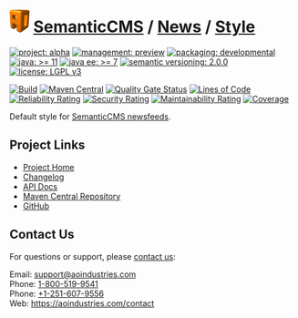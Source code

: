# [<img src="ao-logo.png" alt="AO Logo" width="35" height="40">](https://github.com/ao-apps) [SemanticCMS](https://github.com/ao-apps/semanticcms) / [News](https://github.com/ao-apps/semanticcms-news) / [Style](https://github.com/ao-apps/semanticcms-news-style)

[![project: alpha](https://semanticcms.com/ao-badges/project-alpha.svg)](https://aoindustries.com/life-cycle#project-alpha)
[![management: preview](https://semanticcms.com/ao-badges/management-preview.svg)](https://aoindustries.com/life-cycle#management-preview)
[![packaging: developmental](https://semanticcms.com/ao-badges/packaging-developmental.svg)](https://aoindustries.com/life-cycle#packaging-developmental)  
[![java: &gt;= 11](https://semanticcms.com/ao-badges/java-11.svg)](https://docs.oracle.com/en/java/javase/11/)
[![java ee: &gt;= 7](https://semanticcms.com/ao-badges/javaee-7.svg)](https://docs.oracle.com/javaee/7/)
[![semantic versioning: 2.0.0](https://semanticcms.com/ao-badges/semver-2.0.0.svg)](http://semver.org/spec/v2.0.0.html)
[![license: LGPL v3](https://semanticcms.com/ao-badges/license-lgpl-3.0.svg)](https://www.gnu.org/licenses/lgpl-3.0)

[![Build](https://github.com/ao-apps/semanticcms-news-style/workflows/Build/badge.svg?branch=master)](https://github.com/ao-apps/semanticcms-news-style/actions?query=workflow%3ABuild)
[![Maven Central](https://maven-badges.herokuapp.com/maven-central/com.semanticcms/semanticcms-news-style/badge.svg)](https://maven-badges.herokuapp.com/maven-central/com.semanticcms/semanticcms-news-style)
[![Quality Gate Status](https://sonarcloud.io/api/project_badges/measure?branch=master&project=com.semanticcms%3Asemanticcms-news-style&metric=alert_status)](https://sonarcloud.io/dashboard?branch=master&id=com.semanticcms%3Asemanticcms-news-style)
[![Lines of Code](https://sonarcloud.io/api/project_badges/measure?branch=master&project=com.semanticcms%3Asemanticcms-news-style&metric=ncloc)](https://sonarcloud.io/component_measures?branch=master&id=com.semanticcms%3Asemanticcms-news-style&metric=ncloc)  
[![Reliability Rating](https://sonarcloud.io/api/project_badges/measure?branch=master&project=com.semanticcms%3Asemanticcms-news-style&metric=reliability_rating)](https://sonarcloud.io/component_measures?branch=master&id=com.semanticcms%3Asemanticcms-news-style&metric=Reliability)
[![Security Rating](https://sonarcloud.io/api/project_badges/measure?branch=master&project=com.semanticcms%3Asemanticcms-news-style&metric=security_rating)](https://sonarcloud.io/component_measures?branch=master&id=com.semanticcms%3Asemanticcms-news-style&metric=Security)
[![Maintainability Rating](https://sonarcloud.io/api/project_badges/measure?branch=master&project=com.semanticcms%3Asemanticcms-news-style&metric=sqale_rating)](https://sonarcloud.io/component_measures?branch=master&id=com.semanticcms%3Asemanticcms-news-style&metric=Maintainability)
[![Coverage](https://sonarcloud.io/api/project_badges/measure?branch=master&project=com.semanticcms%3Asemanticcms-news-style&metric=coverage)](https://sonarcloud.io/component_measures?branch=master&id=com.semanticcms%3Asemanticcms-news-style&metric=Coverage)

Default style for [SemanticCMS newsfeeds](https://github.com/ao-apps/semanticcms-news).

## Project Links
* [Project Home](https://semanticcms.com/news/style/)
* [Changelog](https://semanticcms.com/news/style/changelog)
* [API Docs](https://semanticcms.com/news/style/apidocs/)
* [Maven Central Repository](https://search.maven.org/artifact/com.semanticcms/semanticcms-news-style)
* [GitHub](https://github.com/ao-apps/semanticcms-news-style)

## Contact Us
For questions or support, please [contact us](https://aoindustries.com/contact):

Email: [support@aoindustries.com](mailto:support@aoindustries.com)  
Phone: [1-800-519-9541](tel:1-800-519-9541)  
Phone: [+1-251-607-9556](tel:+1-251-607-9556)  
Web: https://aoindustries.com/contact
